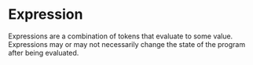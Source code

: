 # Expression
Expressions are a combination of tokens that evaluate to some value. Expressions may or may not necessarily change the state of the program after being evaluated.